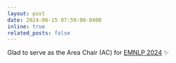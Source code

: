 ```yaml
---
layout: post
date: 2024-06-15 07:59:00-0400
inline: true
related_posts: false
---
```


Glad to serve as the Area Chair (AC) for [EMNLP 2024](https://2024.emnlp.org/) :sparkles:
